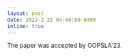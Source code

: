 ```yaml
---
layout: post
date: 2022-2-25 04:00:00-0400
inline: true
---
```


The paper was accepted by OOPSLA'23.
